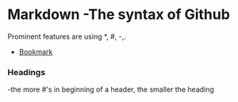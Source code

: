 # Markdown -The syntax of Github

  Prominent features are using *, #, -,. 

* [Bookmark](https://docs.github.com/en/github/writing-on-github/basic-writing-and-formatting-syntax)

### Headings 
  -the more #'s in beginning of a header, the smaller the heading
  
  
